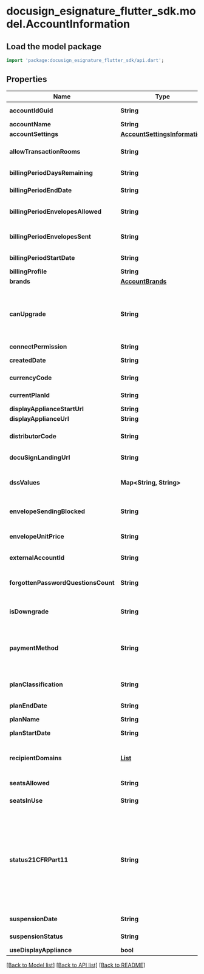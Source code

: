 # docusign_esignature_flutter_sdk.model.AccountInformation

## Load the model package
```dart
import 'package:docusign_esignature_flutter_sdk/api.dart';
```

## Properties
Name | Type | Description | Notes
------------ | ------------- | ------------- | -------------
**accountIdGuid** | **String** | The GUID associated with the account ID. | [optional] 
**accountName** | **String** | The name of the current account. | [optional] 
**accountSettings** | [**AccountSettingsInformation**](AccountSettingsInformation.md) |  | [optional] 
**allowTransactionRooms** | **String** | When **true,** the transaction rooms feature exposed through the Workspaces API is enabled. | [optional] 
**billingPeriodDaysRemaining** | **String** | Number of days remaining in the current billing period. | [optional] 
**billingPeriodEndDate** | **String** | The billing period end date in UTC timedate format. | [optional] 
**billingPeriodEnvelopesAllowed** | **String** | The number of envelopes that can be sent in the current billing period (can be unlimited). | [optional] 
**billingPeriodEnvelopesSent** | **String** | The number of envelopes that have been sent in the current billing period. | [optional] 
**billingPeriodStartDate** | **String** | The billing period start date in UTC timedate format. | [optional] 
**billingProfile** | **String** | Reserved for DocuSign.  | [optional] 
**brands** | [**AccountBrands**](AccountBrands.md) |  | [optional] 
**canUpgrade** | **String** | When **true,** specifies that you can upgrade the account through the API. For GET methods, you must set the `include_metadata` query parameter to **true** for this property to appear in the response. | [optional] 
**connectPermission** | **String** |  | [optional] 
**createdDate** | **String** | The creation date of the account in UTC timedate format. | [optional] 
**currencyCode** | **String** | Specifies the ISO currency code for the account. | [optional] 
**currentPlanId** | **String** | ID of the plan used to create this account. | [optional] 
**displayApplianceStartUrl** | **String** |  | [optional] 
**displayApplianceUrl** | **String** |  | [optional] 
**distributorCode** | **String** | The code that identifies the billing plan groups and plans for the new account. | [optional] 
**docuSignLandingUrl** | **String** | URL of the landing page used to create the account. | [optional] 
**dssValues** | **Map<String, String>** |  | [optional] [default to const {}]
**envelopeSendingBlocked** | **String** | When **true,** the ability to send envelopes is blocked. When **false,** envelopes can be sent. | [optional] 
**envelopeUnitPrice** | **String** | The price of sending an envelope, represented in the account's local currency. | [optional] 
**externalAccountId** | **String** | The Account ID displayed on the user's Account page. | [optional] 
**forgottenPasswordQuestionsCount** | **String** |  A complex element that contains up to four Question/Answer pairs for forgotten password information for a user. | [optional] 
**isDowngrade** | **String** | When **true,** the account has been downgraded from a premium account type. Otherwise **false.** | [optional] 
**paymentMethod** | **String** | The payment method used for the billing plan. Valid values are:  - `NotSupported` - `CreditCard` - `PurchaseOrder` - `Premium` - `Freemium` - `FreeTrial` - `AppStore` - `DigitalExternal` - `DirectDebit` | [optional] 
**planClassification** | **String** | Identifies the type of plan. Examples include:  - `business` - `corporate` - `enterprise`  - `free` | [optional] 
**planEndDate** | **String** | The date that the current plan will end. | [optional] 
**planName** | **String** | The name of the Billing Plan. | [optional] 
**planStartDate** | **String** | The date that the Account started using the current plan. | [optional] 
**recipientDomains** | [**List<RecipientDomain>**](RecipientDomain.md) |  | [optional] [default to const []]
**seatsAllowed** | **String** | The number of active users the account can have at one time. | [optional] 
**seatsInUse** | **String** | The number of users currently active on the account. | [optional] 
**status21CFRPart11** | **String** | The status of the account content per (Title 21 CFR Part 11)[https://www.fda.gov/regulatory-information/search-fda-guidance-documents/part-11-electronic-records-electronic-signatures-scope-and-application]. This regulation defines the criteria under which electronic records and electronic signatures are considered trustworthy. | [optional] 
**suspensionDate** | **String** | The date on which the account was suspended. | [optional] 
**suspensionStatus** | **String** | Indicates whether the account is currently suspended. | [optional] 
**useDisplayAppliance** | **bool** |  | [optional] 

[[Back to Model list]](../README.md#documentation-for-models) [[Back to API list]](../README.md#documentation-for-api-endpoints) [[Back to README]](../README.md)


